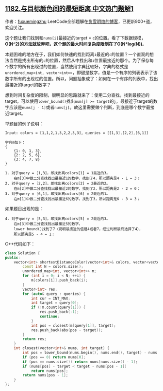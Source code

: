 ## [1182.与目标颜色间的最短距离 中文热门题解1](https://leetcode.cn/problems/shortest-distance-to-target-color/solutions/100000/zi-dian-er-fen-cha-zhao-by-fuxuemingzhu)

作者：[fuxuemingzhu](https://leetcode.cn/u/fuxuemingzhu)
LeetCode全部题解在[负雪明烛的博客](https://blog.csdn.net/fuxuemingzhu)，已更新900+道，欢迎关注。

这个题让我们找到和`nums[i]`最接近的target = `c`的位置。看了下数据规模，**O(N^2)**的方法就放弃吧，这个题的最大时间复杂度限制在了**O(N*log(N))**。

本题困难的地方在于，我们如何快速的找到距离`i`最近的`c`的位置？一个直观的想法当然是找出所有的`c`的位置，然后从中找出和`i`位置最接近的那个。为了保存每个数字的所有出现过的位置，当然使用字典比较好，字典的格式是`unordered_map<int, vector<int>>`，即键是数字，值是一个有序的列表表示了该数字所有的出现过的位置。所以，问题抽象成了：如何在一个有序的列表中，找出最接近的target的数字？

想到时间复杂度的限制，很明显的思路就来了：使用二分查找，找到最接近的target。可以使用`lower_bound()`找出`num[j] >= target`的`j`，最接近于target的数字应该是`nums[j - 1]`或者`nums[j]`。故这里需要做个判断，到底是哪个数字最接近target。

举题目的例子说明：

    Input: colors = [1,1,2,1,3,2,2,3,3], queries = [[1,3],[2,2],[6,1]]
    
    字典m如下：
    {
        {1: 0, 1, 3},
        {2: 2, 5, 6},
        {3: 4, 7, 8}
    }
    
    1. 对于query = [1,3]，即找出离colors[1] = 1最近的3。
        在m[3]中做二分查找找出最接近1的数字，找到了4，所以距离是4 - 1 = 3；
    2. 对于query = [2,2]，即找出离colors[2] = 2最近的2。
        在m[2]中做二分查找找出最接近2的数字，找到了2，所以距离是2 - 2 = 0；
    3. 对于query = [6,1]，即找出离colors[6] = 2最近的1。
        在m[1]中做二分查找找出最接近6的数字，找到了3，所以距离是6 - 3 = 3；
    
    
如果题目出现的是：

    4. 对于query = [5,3]，即找出离colors[5] = 2最近的3。
        在m[3]中做二分查找找出最接近5的数字，
        lower_bound()找到了7（说明最接近的值是4或者7，经过判断最终选择了4），
        所以距离是5 - 4 = 1；

C++代码如下：

```cpp
class Solution {
public:
    vector<int> shortestDistanceColor(vector<int>& colors, vector<vector<int>>& queries) {
        const int N = colors.size();
        unordered_map<int, vector<int>> m;
        for (int i = 0; i < N; ++i) {
            m[colors[i]].push_back(i);
        }
        vector<int> res;
        for (auto& query : queries) {
            int cur = INT_MAX;
            int target = query[0];
            if (!m.count(query[1])) {
                res.push_back(-1);
                continue;
            }
            int pos = closest(m[query[1]], target);
            res.push_back(abs(pos - target));
        }
        return res;
    }
    int closest(vector<int>& nums, int target) {
        int pos = lower_bound(nums.begin(), nums.end(), target) - nums.begin();
        if (pos == 0) return nums[0];
        if (pos == nums.size()) return nums[nums.size() - 1];
        if (nums[pos] - target < target - nums[pos - 1])
            return nums[pos];
        return nums[pos - 1];
    }
};
```